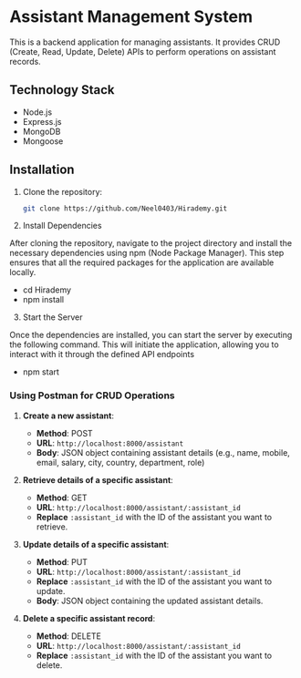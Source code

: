 # Assistant Management System

This is a backend application for managing assistants. It provides CRUD (Create, Read, Update, Delete) APIs to perform operations on assistant records.

## Technology Stack

- Node.js
- Express.js
- MongoDB
- Mongoose

## Installation

1. Clone the repository:

   ```bash
   git clone https://github.com/Neel0403/Hirademy.git

2. Install Dependencies

After cloning the repository, navigate to the project directory and install the necessary dependencies using npm (Node Package Manager). This step ensures that all the required packages for the application are available locally.
- cd Hirademy 
- npm install

3. Start the Server

Once the dependencies are installed, you can start the server by executing the following command. This will initiate the application, allowing you to interact with it through the defined API endpoints

- npm start

### Using Postman for CRUD Operations

1. **Create a new assistant**: 
   - **Method**: POST
   - **URL**: `http://localhost:8000/assistant`
   - **Body**: JSON object containing assistant details (e.g., name, mobile, email, salary, city, country, department, role)

2. **Retrieve details of a specific assistant**: 
   - **Method**: GET
   - **URL**: `http://localhost:8000/assistant/:assistant_id`
   - **Replace** `:assistant_id` with the ID of the assistant you want to retrieve.

3. **Update details of a specific assistant**: 
   - **Method**: PUT
   - **URL**: `http://localhost:8000/assistant/:assistant_id`
   - **Replace** `:assistant_id` with the ID of the assistant you want to update.
   - **Body**: JSON object containing the updated assistant details.

4. **Delete a specific assistant record**: 
   - **Method**: DELETE
   - **URL**: `http://localhost:8000/assistant/:assistant_id`
   - **Replace** `:assistant_id` with the ID of the assistant you want to delete.
